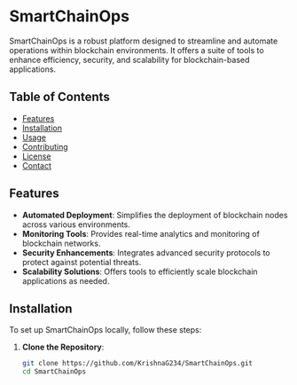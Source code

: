 # SmartChainOps

SmartChainOps is a robust platform designed to streamline and automate operations within blockchain environments. It offers a suite of tools to enhance efficiency, security, and scalability for blockchain-based applications.

## Table of Contents

- [Features](#features)
- [Installation](#installation)
- [Usage](#usage)
- [Contributing](#contributing)
- [License](#license)
- [Contact](#contact)

## Features

- **Automated Deployment**: Simplifies the deployment of blockchain nodes across various environments.
- **Monitoring Tools**: Provides real-time analytics and monitoring of blockchain networks.
- **Security Enhancements**: Integrates advanced security protocols to protect against potential threats.
- **Scalability Solutions**: Offers tools to efficiently scale blockchain applications as needed.

## Installation

To set up SmartChainOps locally, follow these steps:

1. **Clone the Repository**:

   ```bash
   git clone https://github.com/KrishnaG234/SmartChainOps.git
   cd SmartChainOps
